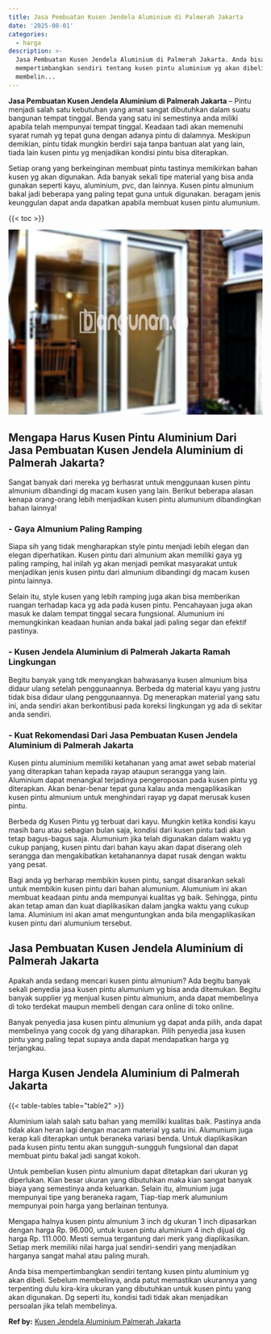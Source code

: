 ```yaml
---
title: Jasa Pembuatan Kusen Jendela Aluminium di Palmerah Jakarta
date: '2025-08-01'
categories:
  - harga
description: >-
  Jasa Pembuatan Kusen Jendela Aluminium di Palmerah Jakarta. Anda bisa
  mempertimbangkan sendiri tentang kusen pintu aluminium yg akan dibeli. Sebelum
  membelin...
---
```


**Jasa Pembuatan Kusen Jendela Aluminium di Palmerah Jakarta** – Pintu menjadi salah satu kebutuhan yang amat sangat dibutuhkan dalam suatu bangunan tempat tinggal. Benda yang satu ini semestinya anda miliki apabila telah mempunyai tempat tinggal. Keadaan tadi akan memenuhi syarat rumah yg tepat guna dengan adanya pintu di dalamnya. Meskipun demikian, pintu tidak mungkin berdiri saja tanpa bantuan alat yang lain, tiada lain kusen pintu yg menjadikan kondisi pintu bisa diterapkan.

Setiap orang yang berkeinginan membuat pintu tastinya memikirkan bahan kusen yg akan digunakan. Ada banyak sekali tipe material yang bisa anda gunakan seperti kayu, aluminium, pvc, dan lainnya. Kusen pintu almunium bakal jadi beberapa yang paling tepat guna untuk digunakan. beragam jenis keunggulan dapat anda dapatkan apabila membuat kusen pintu alumunium.

{{< toc >}}

![Jasa Pembuatan Kusen Jendela Aluminium di Palmerah Jakarta](/images/harga-kusen-jendela-alumunium-44.png)

## Mengapa Harus Kusen Pintu Aluminium Dari Jasa Pembuatan Kusen Jendela Aluminium di Palmerah Jakarta?

Sangat banyak dari mereka yg berhasrat untuk menggunaan kusen pintu almunium dibandingi dg macam kusen yang lain. Berikut beberapa alasan kenapa orang-orang lebih menjadikan kusen pintu alumunium dibandingkan bahan lainnya!

### \- Gaya Almunium Paling Ramping

Siapa sih yang tidak mengharapkan style pintu menjadi lebih elegan dan elegan diperhatikan. Kusen pintu dari almunium akan memiliki gaya yg paling ramping, hal inilah yg akan menjadi pemikat masyarakat untuk menjadikan jenis kusen pintu dari almunium dibandingi dg macam kusen pintu lainnya.

Selain itu, style kusen yang lebih ramping juga akan bisa memberikan ruangan terhadap kaca yg ada pada kusen pintu. Pencahayaan juga akan masuk ke dalam tempat tinggal secara fungsional. Alumunium ini memungkinkan keadaan hunian anda bakal jadi paling segar dan efektif pastinya.

### \- Kusen Jendela Aluminium di Palmerah Jakarta Ramah Lingkungan

Begitu banyak yang tdk menyangkan bahwasanya kusen almunium bisa didaur ulang setelah penggunaannya. Berbeda dg material kayu yang justru tidak bisa didaur ulang penggunaannya. Dg menerapkan material yang satu ini, anda sendiri akan berkontibusi pada koreksi lingkungan yg ada di sekitar anda sendiri.

### \- Kuat Rekomendasi Dari Jasa Pembuatan Kusen Jendela Aluminium di Palmerah Jakarta

Kusen pintu aluminium memiliki ketahanan yang amat awet sebab material yang diterapkan tahan kepada rayap ataupun serangga yang lain. Aluminium dapat menangkal terjadinya pengeroposan pada kusen pintu yg diterapkan. Akan benar-benar tepat guna kalau anda mengaplikasikan kusen pintu almunium untuk menghindari rayap yg dapat merusak kusen pintu.

Berbeda dg Kusen Pintu yg terbuat dari kayu. Mungkin ketika kondisi kayu masih baru atau sebagian bulan saja, kondisi dari kusen pintu tadi akan tetap bagus-bagus saja. Alumunium jika telah digunakan dalam waktu yg cukup panjang, kusen pintu dari bahan kayu akan dapat diserang oleh serangga dan mengakibatkan ketahanannya dapat rusak dengan waktu yang pesat.

Bagi anda yg berharap membikin kusen pintu, sangat disarankan sekali untuk membikin kusen pintu dari bahan alumunium. Alumunium ini akan membuat keadaan pintu anda mempunyai kualitas yg baik. Sehingga, pintu akan tetap aman dan kuat diaplikasikan dalam jangka waktu yang cukup lama. Aluminium ini akan amat menguntungkan anda bila mengaplikasikan kusen pintu dari alumunium tersebut.

## Jasa Pembuatan Kusen Jendela Aluminium di Palmerah Jakarta

Apakah anda sedang mencari kusen pintu almunium? Ada begitu banyak sekali penyedia jasa kusen pintu alumunium yg bisa anda ditemukan. Begitu banyak supplier yg menjual kusen pintu almunium, anda dapat membelinya di toko terdekat maupun membeli dengan cara online di toko online.

Banyak penyedia jasa kusen pintu almunium yg dapat anda pilih, anda dapat membelinya yang cocok dg yang diharapkan. Pilih penyedia jasa kusen pintu yang paling tepat supaya anda dapat mendapatkan harga yg terjangkau.

## Harga Kusen Jendela Aluminium di Palmerah Jakarta

{{< table-tables table="table2" >}}

Aluminium ialah salah satu bahan yang memiliki kualitas baik. Pastinya anda tidak akan heran lagi dengan macam material yg satu ini. Alumunium juga kerap kali diterapkan untuk beraneka variasi benda. Untuk diaplikasikan pada kusen pintu tentu akan sungguh-sungguh fungsional dan dapat membuat pintu bakal jadi sangat kokoh.

Untuk pembelian kusen pintu almunium dapat ditetapkan dari ukuran yg diperlukan. Kian besar ukuran yang dibutuhkan maka kian sangat banyak biaya yang semestinya anda keluarkan. Selain itu, almunium juga mempunyai tipe yang beraneka ragam, Tiap-tiap merk alumunium mempunyai poin harga yang berlainan tentunya.

Mengapa halnya kusen pintu almunium 3 inch dg ukuran 1 inch dipasarkan dengan harga Rp. 96.000, untuk kusen pintu aluminium 4 inch dijual dg harga Rp. 111.000. Mesti semua tergantung dari merk yang diaplikasikan. Setiap merk memiliki nilai harga jual sendiri-sendiri yang menjadikan harganya sangat mahal atau paling murah.

Anda bisa mempertimbangkan sendiri tentang kusen pintu aluminium yg akan dibeli. Sebelum membelinya, anda patut memastikan ukurannya yang terpenting dulu kira-kira ukuran yang dibutuhkan untuk kusen pintu yang akan digunakan. Dg seperti itu, kondisi tadi tidak akan menjadikan persoalan jika telah membelinya.

**Ref by:** [Kusen Jendela Aluminium Palmerah Jakarta](https://id.wikipedia.org/wiki/Kusen)
